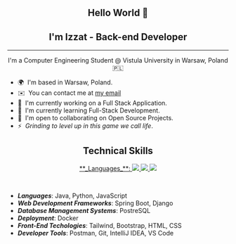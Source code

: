 <h2 align="center">Hello World 👋</h2>
<h2 align="center">I'm Izzat - Back-end Developer</h2>

------------------------

<p align="center">
I'm a Computer Engineering Student @ Vistula University in Warsaw, Poland 🇵🇱
  <br/>
</p>
  
* 🌍  I'm based in Warsaw, Poland.
* ✉️  You can contact me at [my email](mailto:izzatcodes@gmail.com)
* 🚀  I'm currently working on a Full Stack Application.
* 🧠  I'm currently learning Full-Stack Development.
* 🤝  I'm open to collaborating on Open Source Projects.
* ⚡  _Grinding to level up in this game we call life_.

<h2 align="center">Technical Skills</h2>

<p align="center">
  <a href="https://skillicons.dev">
    **_Languages_**: <img src="https://skillicons.dev/icons?i=java,py,js,spring,django,postgres,docker,tailwind,bootstrap,css,html,postman,git,idea,vscode" />
    <img src="https://skillicons.dev/icons?i=java,py,js,spring,django,postgres,docker,tailwind,bootstrap,css,html,postman,git,idea,vscode" />
    <img src="https://skillicons.dev/icons?i=java,py,js,spring,django,postgres,docker,tailwind,bootstrap,css,html,postman,git,idea,vscode" />
  </a>
</p>

<br>

  - **_Languages_**: Java, Python, JavaScript
  - **_Web Development Frameworks_**: Spring Boot, Django
  - **_Database Management Systems_**: PostreSQL
  - **_Deployment_**: Docker
  - **_Front-End Techologies_**: Tailwind, Bootstrap, HTML, CSS
  - **_Developer Tools_**: Postman, Git, IntelliJ IDEA, VS Code
